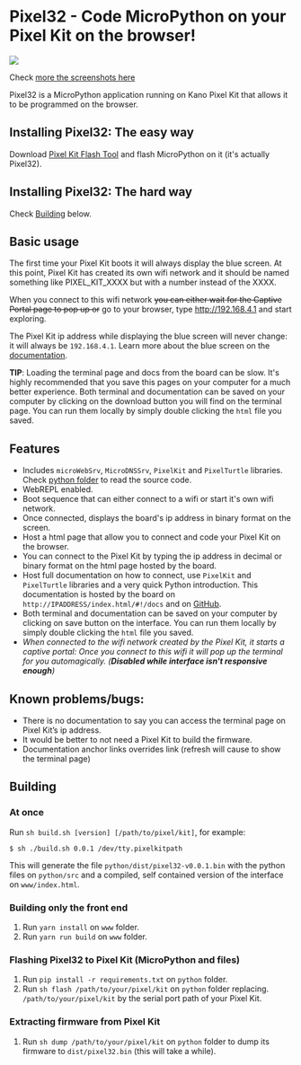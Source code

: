 # Pixel32 - Code MicroPython on your Pixel Kit on the browser!

![](https://i.imgur.com/RbWlvMw.png)

Check [more the screenshots here](https://imgur.com/gallery/EjdN1ls)

Pixel32 is a MicroPython application running on Kano Pixel Kit that allows it to be programmed on the browser.

## Installing Pixel32: The easy way

Download [Pixel Kit Flash Tool](https://github.com/murilopolese/kano-pixel-kit-flash-tool) and flash MicroPython on it (it's actually Pixel32).

## Installing Pixel32: The hard way

Check [Building](#building) below.

## Basic usage

The first time your Pixel Kit boots it will always display the blue screen. At this point, Pixel Kit has created its own wifi network and it should be named something like PIXEL_KIT_XXXX but with a number instead of the XXXX.

When you connect to this wifi network ~~you can either wait for the Captive Portal page to pop up or~~ go to your browser, type http://192.168.4.1 and start exploring.

The Pixel Kit ip address while displaying the blue screen will never change: it will always be `192.168.4.1`. Learn more about the blue screen on the [documentation](www/docs.md#boot-screens).

**TIP**: Loading the terminal page and docs from the board can be slow. It's highly recommended that you save this pages on your computer for a much better experience. Both terminal and documentation can be saved on your computer by clicking on the download button you will find on the terminal page. You can run them locally by simply double clicking the `html` file you saved.

## Features

- Includes `microWebSrv`, `MicroDNSSrv`, `PixelKit` and `PixelTurtle` libraries. Check [python folder](python) to read the source code.
- WebREPL enabled.
- Boot sequence that can either connect to a wifi or start it's own wifi network.
- Once connected, displays the board's ip address in binary format on the screen.
- Host a html page that allow you to connect and code your Pixel Kit on the browser.
- You can connect to the Pixel Kit by typing the ip address in decimal or binary format on the html page hosted by the board.
- Host full documentation on how to connect, use `PixelKit` and `PixelTurtle` libraries and a very quick Python introduction. This documentation is hosted by the board on `http://IPADDRESS/index.html/#!/docs` and on [GitHub](www/docs.md).
- Both terminal and documentation can be saved on your computer by clicking on save button on the interface. You can run them locally by simply double clicking the `html` file you saved.
- _When connected to the wifi network created by the Pixel Kit, it starts a captive portal: Once you connect to this wifi it will pop up the terminal for you automagically. (**Disabled while interface isn't responsive enough**)_

## Known problems/bugs:

- There is no documentation to say you can access the terminal page on Pixel Kit’s ip address.
- It would be better to not need a Pixel Kit to build the firmware.
- Documentation anchor links overrides link (refresh will cause to show the terminal page)

## Building

### At once

Run `sh build.sh [version] [/path/to/pixel/kit]`, for example:

```shell
$ sh ./build.sh 0.0.1 /dev/tty.pixelkitpath
```

This will generate the file `python/dist/pixel32-v0.0.1.bin` with the python files on `python/src` and a compiled, self contained version of the interface on `www/index.html`.

### Building only the front end

1. Run `yarn install` on `www` folder.
1. Run `yarn run build` on `www` folder.

### Flashing Pixel32 to Pixel Kit (MicroPython and files)

1. Run `pip install -r requirements.txt` on `python` folder.
1. Run `sh flash /path/to/your/pixel/kit` on `python` folder replacing. `/path/to/your/pixel/kit` by the serial port path of your Pixel Kit.

### Extracting firmware from Pixel Kit

1. Run `sh dump /path/to/your/pixel/kit` on `python` folder to dump its firmware to `dist/pixel32.bin` (this will take a while).
